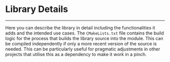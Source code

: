 # Library Details
---
Here you can describe the library in detail including the functionalities it adds and the intended use cases. The `CMakeLists.txt` file contains the build logic for the process that builds the library source into the module. This can be compiled independently if only a more recent version of the source is needed. This can be particularly useful for pragmatic adjustments in other projects that utilise this as a dependency to make it work in a pinch.



